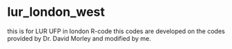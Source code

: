 # lur_london_west
this is for LUR UFP in london R-code
this codes are developed on the codes provided by Dr. David Morley and modified by me.
